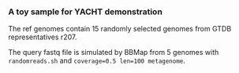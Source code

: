### A toy sample for YACHT demonstration
The ref genomes contain 15 randomly selected genomes from GTDB representatives r207.

The query fastq file is simulated by BBMap from 5 genomes  with `randomreads.sh` and `coverage=0.5 len=100 metagenome`.


